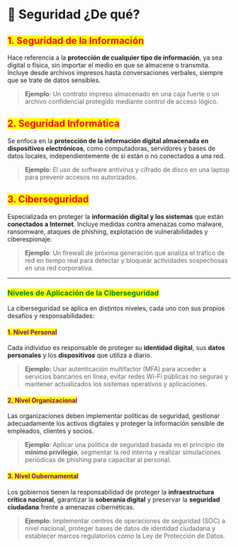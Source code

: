 # 🥷 Seguridad ¿De qué?

## <mark style="color:red;">1. Seguridad de la Información</mark>

Hace referencia a la **protección de cualquier tipo de información**, ya sea digital o física, sin importar el medio en que se almacene o transmita. Incluye desde archivos impresos hasta conversaciones verbales, siempre que se trate de datos sensibles.

> **Ejemplo**: Un contrato impreso almacenado en una caja fuerte o un archivo confidencial protegido mediante control de acceso lógico.

## <mark style="color:red;">2. Seguridad Informática</mark>

Se enfoca en la **protección de la información digital almacenada en dispositivos electrónicos**, como computadoras, servidores y bases de datos locales, independientemente de si están o no conectados a una red.

> **Ejemplo**: El uso de software antivirus y cifrado de disco en una laptop para prevenir accesos no autorizados.

## <mark style="color:red;">3. Ciberseguridad</mark>

Especializada en proteger la **información digital y los sistemas** que están **conectados a Internet**. Incluye medidas contra amenazas como malware, ransomware, ataques de phishing, explotación de vulnerabilidades y ciberespionaje.

> **Ejemplo**: Un firewall de próxima generación que analiza el tráfico de red en tiempo real para detectar y bloquear actividades sospechosas en una red corporativa.

***

### <mark style="color:green;">Niveles de Aplicación de la Ciberseguridad</mark>

La ciberseguridad se aplica en distintos niveles, cada uno con sus propios desafíos y responsabilidades:

#### <mark style="color:purple;">1. Nivel Personal</mark>

Cada individuo es responsable de proteger su **identidad digital**, sus **datos personales** y los **dispositivos** que utiliza a diario.

> **Ejemplo:** Usar autenticación multifactor (MFA) para acceder a servicios bancarios en línea, evitar redes Wi-Fi públicas no seguras y mantener actualizados los sistemas operativos y aplicaciones.

#### <mark style="color:purple;">2. Nivel Organizacional</mark>

Las organizaciones deben implementar políticas de seguridad, gestionar adecuadamente los activos digitales y proteger la información sensible de empleados, clientes y socios.

> **Ejemplo**: Aplicar una política de seguridad basada en el principio de **mínimo privilegio**, segmentar la red interna y realizar simulaciones periódicas de phishing para capacitar al personal.

#### <mark style="color:purple;">3. Nivel Gubernamental</mark>

Los gobiernos tienen la responsabilidad de proteger la **infraestructura crítica nacional**, garantizar la **soberanía digital** y preservar la **seguridad ciudadana** frente a amenazas cibernéticas.

> **Ejemplo**: Implementar centros de operaciones de seguridad (SOC) a nivel nacional, proteger bases de datos de identidad ciudadana y establecer marcos regulatorios como la Ley de Protección de Datos.

